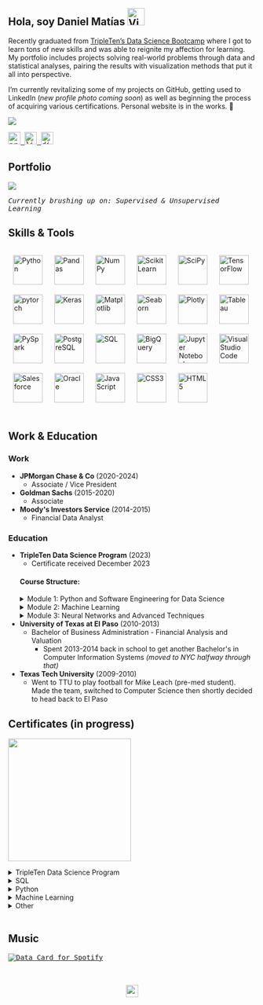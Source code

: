 ## <div align="left">Hola, soy Daniel Matías <img src="https://raw.githubusercontent.com/Tarikul-Islam-Anik/Animated-Fluent-Emojis/master/Emojis/Hand%20gestures/Victory%20Hand%20Medium-Light%20Skin%20Tone.png" alt="Victory Hand Medium-Light Skin Tone" width="35" height="35" >

Recently graduated from [TripleTen’s Data Science Bootcamp](https://tripleten.com/data-science/#first) where I got to learn tons of new skills and was able to reignite my affection for learning. My portfolio includes projects solving real-world problems through data and statistical analyses, pairing the results with visualization methods that put it all into perspective.

I’m currently revitalizing some of my projects on GitHub, getting used to LinkedIn (*new profile photo coming soon*) as well as beginning the process of acquiring various certifications. Personal website is in the works. 🚧

<kbd> [<img src="https://github.com/mattamx/mattamx/assets/107958646/03599d00-64a7-45c8-90c9-84edbef9bd88">](https://docs.google.com/viewer?url=https://github.com/mattamx/mattamx/files/14143900/About.me.pdf) </kbd>
<br/>

<div align="left">
<kbd> <a href="mailto:mattamontanar@pm.me" target="_blank">
<img src=https://img.shields.io/badge/ProtonMail-8B89CC?style=for-the-badge&logo=protonmail&logoColor=white alt=proton style="margin-bottom: 5px;" height="25" /> </kbd>
</a> 
<kbd> <a href="https://linkedin.com/in/daniml/" target="_blank">
<img src=https://img.shields.io/badge/linkedin-%231E77B5.svg?&style=for-the-badge&logo=linkedin&logoColor=white alt=linkedin style="margin-bottom: 5px;" height="25" /> </kbd>
</a>
<kbd> <a href="https://discordapp.com/users/hotmetalbabe" target="_blank">
<img src=https://img.shields.io/badge/Discord-7289DA?style=for-the-badge&logo=discord&logoColor=white alt=discord style="margin-bottom: 5px;" height="25" /> </kbd>
</a>
</div>  
  
## Portfolio

<kbd> [<img src="https://github-readme-stats.vercel.app/api/pin/?username=mattamx&repo=Projects&cache_seconds=86400&theme=ambient_gradient" >](https://github.com/mattamx/Projects) </kbd>

<kbd> *Currently brushing up on: Supervised & Unsupervised Learning* </kbd>

## Skills & Tools

###    
<div align="left">  
<a href="https://www.python.org/" target="_blank"><img style="margin: 10px" src="https://profilinator.rishav.dev/skills-assets/python-original.svg" alt="Python" height="60" /></a>
<a href="https://pandas.pydata.org/" target="_blank"><img style="margin: 10px" src="https://cdn.jsdelivr.net/gh/devicons/devicon/icons/pandas/pandas-original.svg" alt="Pandas" height="60" /></a> 
<a href="https://numpy.org/doc/stable/index.html" target="_blank"><img style="margin: 10px" src="https://cdn.jsdelivr.net/gh/devicons/devicon/icons/numpy/numpy-original.svg" alt="NumPy" height="60" /></a> 
<a href="https://scikit-learn.org/stable/index.html" target="_blank"><img style="margin: 10px" src="https://upload.wikimedia.org/wikipedia/commons/0/05/Scikit_learn_logo_small.svg" alt="Scikit Learn" height="60" /></a>  
<a href="https://docs.scipy.org/doc/scipy/index.html" target="_blank"><img style="margin: 10px" src="https://upload.wikimedia.org/wikipedia/commons/b/b2/SCIPY_2.svg" alt="SciPy" height="60" /></a>  
<a href="https://www.tensorflow.org/" target="_blank"><img style="margin: 10px" src="https://profilinator.rishav.dev/skills-assets/tensorflow-icon.svg" alt="TensorFlow" height="60" /></a>  
<a href="https://pytorch.org/" target="_blank"><img style="margin: 10px" src="https://profilinator.rishav.dev/skills-assets/pytorch-icon.svg" alt="pytorch" height="60" /></a> 
<a href="https://keras.io/" target="_blank"><img style="margin: 10px" src="https://profilinator.rishav.dev/skills-assets/keras.png" alt="Keras" height="60" /></a>  
<a href="https://matplotlib.org/" target="_blank"><img style="margin: 10px" src="https://upload.wikimedia.org/wikipedia/commons/0/01/Created_with_Matplotlib-logo.svg" alt="Matplotlib" height="60" /></a> 
<a href="https://seaborn.pydata.org/" target="_blank"><img style="margin: 10px" src="https://seeklogo.com/images/S/seaborn-logo-244EB2DEC5-seeklogo.com.png" alt="Seaborn" height="60" /></a> 
<a href="https://plotly.com/python/" target="_blank"><img style="margin: 10px" src="https://avatars.githubusercontent.com/u/5997976?s=160&v=4" alt="Plotly" height="60" /></a> 
<a href="https://www.tableau.com/" target="_blank"><img style="margin: 10px" src="https://profilinator.rishav.dev/skills-assets/tableau.svg" alt="Tableau" height="60" /></a>  
    <br/>  
<a href="https://spark.apache.org/docs/latest/api/python/index.html" target="_blank"><img style="margin: 10px" src="https://github.com/mattamx/mattamx/assets/107958646/b7c067c6-e0ae-4bd1-96b6-53c16bcb8e58" alt="PySpark" height="60" /></a> 
<a href="https://www.postgresql.org/" target="_blank"><img style="margin: 10px" src="https://github.com/mattamx/mattamx/assets/107958646/a0a86912-b8af-4c4d-aa1c-1c5c44b4da7c" alt="PostgreSQL" height="60" /></a> 
<a href="https://dataengineering.wiki/Tools/SQL" target="_blank"><img style="margin: 10px" src="https://github.com/mattamx/mattamx/assets/107958646/7502d57f-b9c8-4971-a2dc-42c05ee240c4" alt="SQL" height="60" /></a>  
<a href="https://cloud.google.com/bigquery?hl=en#section-1" target="_blank"><img style="margin: 10px" src="https://cdn.icon-icons.com/icons2/2699/PNG/512/google_bigquery_logo_icon_168150.png" alt="BigQuery" height="60" /></a> 
<a href="https://jupyter.org" target="_blank"><img style="margin: 10px" src="https://github.com/mattamx/mattamx/assets/107958646/93b27b87-b6e2-4b7c-8daf-08f3e5d79737" alt="Jupyter Notebook" height="60" /></a>  
<a href="https://code.visualstudio.com/" target="_blank"><img style="margin: 10px" src="https://cdn.worldvectorlogo.com/logos/visual-studio-code-1.svg" alt="Visual Studio Code" height="60" /></a>  
<a href="https://www.salesforce.com/in/" target="_blank"><img style="margin: 10px" src="https://profilinator.rishav.dev/skills-assets/salesforce.png" alt="Salesforce" height="60" /></a>  
<a href="https://www.oracle.com/in/index.html" target="_blank"><img style="margin: 10px" src="https://profilinator.rishav.dev/skills-assets/oracle-original.svg" alt="Oracle" height="60" /></a>  
<a href="https://www.javascript.com/" target="_blank"><img style="margin: 10px" src="https://profilinator.rishav.dev/skills-assets/javascript-original.svg" alt="JavaScript" height="60" /></a>  
<a href="https://www.w3schools.com/css/" target="_blank"><img style="margin: 10px" src="https://profilinator.rishav.dev/skills-assets/css3-original-wordmark.svg" alt="CSS3" height="60" /></a>  
<a href="https://en.wikipedia.org/wiki/HTML5" target="_blank"><img style="margin: 10px" src="https://profilinator.rishav.dev/skills-assets/html5-original-wordmark.svg" alt="HTML5" height="60" /></a>  
</div>  

<br/>

## Work & Education
### Work
- **JPMorgan Chase & Co** (2020-2024)
  - Associate / Vice President 
- **Goldman Sachs** (2015-2020)
  - Associate 
- **Moody's Investors Service** (2014-2015)
  - Financial Data Analyst 

### Education
- **TripleTen Data Science Program** (2023)
  - Certificate received December 2023
  #### Course Structure:
  <details close>
  <summary>Module 1: Python and Software Engineering for Data Science</summary>
  <br>
  Introduction to Data Analysis and Statistics with a focus on Python.
  <img src="https://github.com/mattamx/mattamx/assets/107958646/d7ca8188-d79c-4317-9b40-242a2f6c293b" align="center" height="100"/>
  </details>
  <details close>
  <summary>Module 2: Machine Learning</summary>
  <br>
  Introduces Machine Learning, covers supervised learning (including regression and classification models), and discusses how to explain Machine Learning and apply it   in practical business situations.
  <br>
  <img src="https://github.com/mattamx/mattamx/assets/107958646/343b3602-2b6e-4727-a6cd-71a420a6604f" align="center" height="50"/>
  </details>
  <details close>
  <summary>Module 3: Neural Networks and Advanced Techniques</summary>
  <br>
  Introduces Time Series (handling data with a time dimension), Unsupervised Learning, Natural Language Processing, and Neural Networks applied to Computer Vision and   more.
  <br>
  <img src="https://github.com/mattamx/mattamx/assets/107958646/5d13537b-18fd-428e-849c-00cd8b0764a0" align="center" height="50"/>
  </details>
- **University of Texas at El Paso** (2010-2013)
  - Bachelor of Business Administration - Financial Analysis and Valuation 
    - Spent 2013-2014 back in school to get another Bachelor's in Computer Information Systems *(moved to NYC halfway through that)*
- **Texas Tech University** (2009-2010)
  - Went to TTU to play football for Mike Leach (pre-med student). Made the team, switched to Computer Science then shortly decided to head back to El Paso 

## Certificates (in progress)
<kbd><img align="center" width="250px" hspace="0" src="https://github.com/mattamx/mattamx/assets/107958646/39f47b75-0629-4b33-a5a3-8a45c0f56cbe"></kbd>

<details close>
<summary>TripleTen Data Science Program</summary>
<br>
<img src="https://github.com/mattamx/mattamx/assets/107958646/bf105cc2-1919-4622-9ba1-937a12e52826" align="center" height="350"/>
<img src="https://github.com/mattamx/mattamx/assets/107958646/1291b411-02d9-476a-b8ce-4d2204fbdffb" align="center" height="350"/>
</details>

<details close>
<summary>SQL</summary>
<br>
<img src="https://github.com/mattamx/mattamx/assets/107958646/0ff08576-e332-4b93-bba3-7d2e3ec81731" align="center" height="350"/>
  
[SQL for Data Analysis - UDACITY]

[SQL Associate Certification - DataCamp]

[Microsoft Certified: Azure Data Fundamentals]

[IBM Data Engineering Professional Certificate - Coursera]

</details>

<details close>
<summary>Python</summary>
<br>
  
  [Data Scientist Professional Certification - DataCamp]
  
</details>

<details close>
<summary>Machine Learning</summary>
<br>
  
  [Machine Learning Engineer Learning Path - Google Cloud Skills Boost]
  
  
  [Mathematics for Machine Learning and Data Science Specialization - Coursera]
  
</details>

<details close>
<summary>Other</summary>
<br>
  
  [Google Data Analytics Professional Certificate - Coursera]
  
</details>
<br/>  

## Music 
 
<kbd> <a href="https://data-card-for-spotify.herokuapp.com/card?user_id=fuck.sleep&hide_title=1&show_border=1">
  <img src="https://data-card-for-spotify.herokuapp.com/api/card?user_id=fuck.sleep&hide_title=1&show_border=1" alt="Data Card for Spotify">  </kbd>
</a>

<br/>  

<br/>  

<div align="center">
<img src="https://komarev.com/ghpvc/?username=mattamx&color=blueviolet&&style=flat-square" align="center" height="25"/>
</div>  

<br/>
